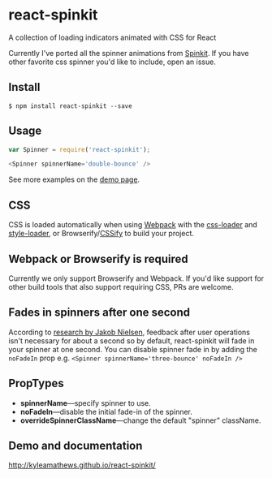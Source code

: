 react-spinkit
=============

A collection of loading indicators animated with CSS for React

Currently I've ported all the spinner animations from
[Spinkit](https://github.com/tobiasahlin/SpinKit). If you have other favorite
 css spinner you'd like to include, open an issue.

## Install

```console
$ npm install react-spinkit --save
```

## Usage
```javascript
var Spinner = require('react-spinkit');

<Spinner spinnerName='double-bounce' />
```

See more examples on the [demo page](http://kyleamathews.github.io/react-spinkit/).

## CSS
CSS is loaded automatically when using [Webpack](http://webpack.github.io) with the
[css-loader](https://github.com/webpack/css-loader) and [style-loader](https://github.com/webpack/style-loader), or Browserify/[CSSify](https://github.com/davidguttman/cssify)
 to build your project.

## Webpack or Browserify is required
Currently we only support Browserify and Webpack. If you'd like support
for other build tools that also support requiring CSS, PRs are welcome.

## Fades in spinners after one second
According to [research by Jakob Nielsen](http://www.nngroup.com/articles/response-times-3-important-limits/),
 feedback after user operations isn't necessary for about a second so by
default, react-spinkit will fade in your spinner at one second.
 You can disable spinner fade in by adding the `noFadeIn` prop e.g. `<Spinner
spinnerName='three-bounce' noFadeIn />`

## PropTypes
* **spinnerName**—specify spinner to use.
* **noFadeIn**—disable the initial fade-in of the spinner.
* **overrideSpinnerClassName**—change the default "spinner" className.

## Demo and documentation
http://kyleamathews.github.io/react-spinkit/
